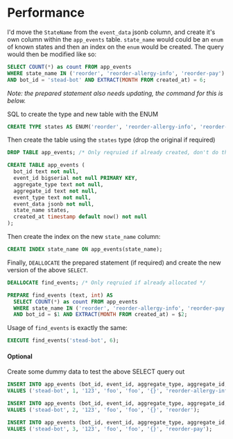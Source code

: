 # Performance

I'd move the `StateName` from the `event_data` jsonb column, and create it's own column within the `app_events` table. `state_name` would could be an `enum` of known states and then an index on the `enum` would be created. The query would then be modified like so:

```sql
SELECT COUNT(*) as count FROM app_events
WHERE state_name IN ('reorder', 'reorder-allergy-info', 'reorder-pay')
AND bot_id = 'stead-bot' AND EXTRACT(MONTH FROM created_at) = 6;
```

_Note: the prepared statement also needs updating, the command for this is below._

SQL to create the type and new table with the ENUM

```sql
CREATE TYPE states AS ENUM('reorder', 'reorder-allergy-info', 'reorder-pay');
```

Then create the table using the `states` type (drop the original if required)

```sql
DROP TABLE app_events; /* Only reqruied if already created, don't do this in prod, please :) */

CREATE TABLE app_events (
  bot_id text not null,
  event_id bigserial not null PRIMARY KEY,
  aggregate_type text not null,
  aggregate_id text not null,
  event_type text not null,
  event_data jsonb not null,
  state_name states,
  created_at timestamp default now() not null
);
```

Then create the index on the new `state_name` column:

```sql
CREATE INDEX state_name ON app_events(state_name);
```

Finally, `DEALLOCATE` the prepared statement (if required) and create the new version of the above `SELECT`.

```sql
DEALLOCATE find_events; /* Only reqruied if already allocated */

PREPARE find_events (text, int) AS
  SELECT COUNT(*) as count FROM app_events
  WHERE state_name IN ('reorder', 'reorder-allergy-info', 'reorder-pay')
  AND bot_id = $1 AND EXTRACT(MONTH FROM created_at) = $2;

```

Usage of `find_events` is exactly the same:

```sql
EXECUTE find_events('stead-bot', 6);
```

#### Optional

Create some dummy data to test the above SELECT query out

```sql
INSERT INTO app_events (bot_id, event_id, aggregate_type, aggregate_id, event_type, event_data, state_name)
VALUES ('stead-bot', 1, '123', 'foo', 'foo', '{}', 'reorder-allergy-info');

INSERT INTO app_events (bot_id, event_id, aggregate_type, aggregate_id, event_type, event_data, state_name)
VALUES ('stead-bot', 2, '123', 'foo', 'foo', '{}', 'reorder');

INSERT INTO app_events (bot_id, event_id, aggregate_type, aggregate_id, event_type, event_data, state_name)
VALUES ('stead-bot', 3, '123', 'foo', 'foo', '{}', 'reorder-pay');
```
